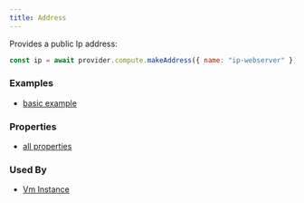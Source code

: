 ```yaml
---
title: Address
---
```


Provides a public Ip address:

```js
const ip = await provider.compute.makeAddress({ name: "ip-webserver" });
```

### Examples

- [basic example](https://github.com/grucloud/grucloud/blob/main/examples/google/vm/iac.js#L7)

### Properties

- [all properties](https://cloud.google.com/compute/docs/reference/rest/v1/addresses/insert#request-body)

### Used By

- [Vm Instance](./VmInstance)
